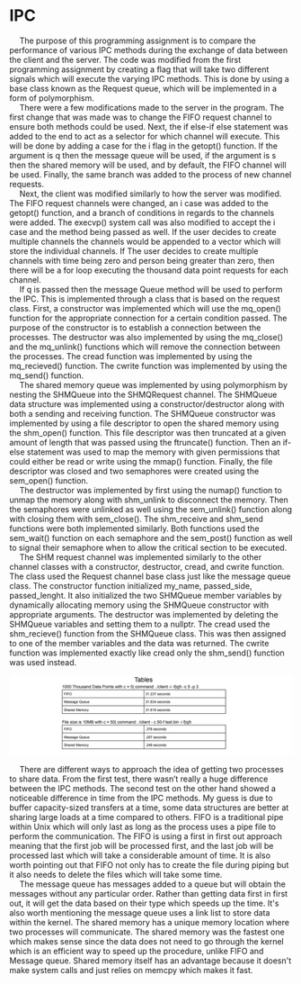 # IPC
&emsp; The purpose of this programming assignment is to compare the performance of various
IPC methods during the exchange of data between the client and the server. The code was
modified from the first programming assignment by creating a flag that will take two different
signals which will execute the varying IPC methods. This is done by using a base class known
as the Request queue, which will be implemented in a form of polymorphism.\
&emsp; There were a few modifications made to the server in the program. The first change that
was made was to change the FIFO request channel to ensure both methods could be used.
Next, the if else-if else statement was added to the end to act as a selector for which channel
will execute. This will be done by adding a case for the i flag in the getopt() function. If the
argument is q then the message queue will be used, if the argument is s then the shared
memory will be used, and by default, the FIFO channel will be used. Finally, the same branch
was added to the process of new channel requests.\
&emsp; Next, the client was modified similarly to how the server was modified. The FIFO request
channels were changed, an i case was added to the getopt() function, and a branch of
conditions in regards to the channels were added. The execvp() system call was also modified
to accept the i case and the method being passed as well. If the user decides to create multiple
channels the channels would be appended to a vector which will store the individual channels. If
The user decides to create multiple channels with time being zero and person being greater
than zero, then there will be a for loop executing the thousand data point requests for each
channel.\
&emsp; If q is passed then the message Queue method will be used to perform the IPC. This is
implemented through a class that is based on the request class. First, a constructor was
implemented which will use the mq_open() function for the appropriate connection for a certain
condition passed. The purpose of the constructor is to establish a connection between the
processes. The destructor was also implemented by using the mq_close() and the mq_unlink()
functions which will remove the connection between the processes. The cread function was
implemented by using the mq_recieved() function. The cwrite function was implemented by
using the mq_send() function.\
&emsp; The shared memory queue was implemented by using polymorphism by nesting the
SHMQueue into the SHMQRequest channel. The SHMQueue data structure was implemented
using a constructor/destructor along with both a sending and receiving function. The
SHMQueue constructor was implemented by using a file descriptor to open the shared memory
using the shm_open() function. This file descriptor was then truncated at a given amount of
length that was passed using the ftruncate() function. Then an if-else statement was used to
map the memory with given permissions that could either be read or write using the mmap()
function. Finally, the file descriptor was closed and two semaphores were created using the
sem_open() function.\
&emsp; The destructor was implemented by first using the numap() function to unmap the
memory along with shm_unlink to disconnect the memory. Then the semaphores were unlinked
as well using the sem_unlink() function along with closing them with sem_close(). The
shm_receive and shm_send functions were both implemented similarly. Both functions used the
sem_wait() function on each semaphore and the sem_post() function as well to signal their
semaphore when to allow the critical section to be executed.\
&emsp; The SHM request channel was implemented similarly to the other channel classes with a
constructor, destructor, cread, and cwrite function. The class used the Request channel base
class just like the message queue class. The constructor function initialized my_name,
passed_side, passed_lenght. It also initialized the two SHMQueue member variables by
dynamically allocating memory using the SHMQueue constructor with appropriate arguments.
The destructor was implemented by deleting the SHMQueue variables and setting them to a
nullptr. The cread used the shm_recieve() function from the SHMQueue class. This was then
assigned to one of the member variables and the data was returned. The cwrite function was
implemented exactly like cread only the shm_send() function was used instead.

<p align="center">
  <img src=Table.PNG>
</p>

&emsp; There are different ways to approach the idea of getting two processes to share data.
From the first test, there wasn’t really a huge difference between the IPC methods. The second
test on the other hand showed a noticeable difference in time from the IPC methods. My guess
is due to buffer capacity-sized transfers at a time, some data structures are better at sharing
large loads at a time compared to others. FIFO is a traditional pipe within Unix which will only
last as long as the process uses a pipe file to perform the communication. The FIFO is using a
first in first out approach meaning that the first job will be processed first, and the last job will be
processed last which will take a considerable amount of time. It is also worth pointing out that
FIFO not only has to create the file during piping but it also needs to delete the files which will
take some time. \
&emsp; The message queue has messages added to a queue but will obtain the messages
without any particular order. Rather than getting data first in first out, it will get the data based on
their type which speeds up the time. It's also worth mentioning the message queue uses a link
list to store data within the kernel. The shared memory has a unique memory location where two
processes will communicate. The shared memory was the fastest one which makes sense since
the data does not need to go through the kernel which is an efficient way to speed up the
procedure, unlike FIFO and Message queue. Shared memory itself has an advantage because
it doesn't make system calls and just relies on memcpy which makes it fast.
